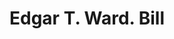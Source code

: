 ---
doi: 10.7916/D8G74RR8
date_other: '1893'
date_other_textual: '1893'
form: printed ephemera
genre:
- Invoices
name:
- Edgar T. Ward
object_in_context_url: https://biggert.cul.columbia.edu/items/view/ave_biggert_00373
subject_hierarchical_geographic:
- Boston, Massachusetts, United States
subject_name:
- Edgar T. Ward
title: Edgar T. Ward. Bill
sort_title: Edgar T. Ward. Bill
call_number: ave_biggert_00373
coordinates:
- 42.35805555555556,-71.06361111111111
pid: ave_biggert_00373
identifiers: ave_biggert_00373
thumbnail: https://derivativo-1.library.columbia.edu/iiif/2/ldpd:344144/full/!256,256/0/native.jpg
permalink: "/biggert/ave_biggert_00373/"
layout: iiif-image-page
---